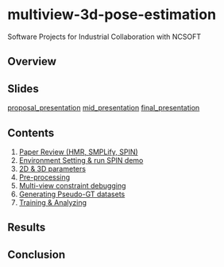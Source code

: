 # multiview-3d-pose-estimation
Software Projects for Industrial Collaboration with NCSOFT

## Overview

## Slides
[proposal_presentation]()
[mid_presentation]()
[final_presentation]()

## Contents
1. [Paper Review (HMR, SMPLify, SPIN)]()
2. [Environment Setting & run SPIN demo]()
3. [2D & 3D parameters]()
4. [Pre-processing]()
5. [Multi-view constraint debugging]()
6. [Generating Pseudo-GT datasets]()
7. [Training & Analyzing]()

## Results

## Conclusion